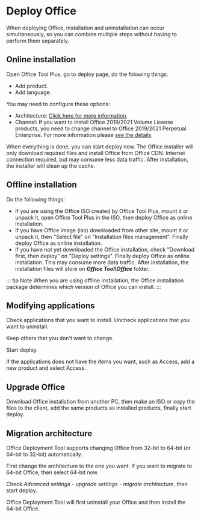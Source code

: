 # Deploy Office

When deploying Office, installation and uninstallation can occur simultaneously, so you can combine multiple steps without having to perform them separately.

## Online installation

Open Office Tool Plus, go to deploy page, do the folowing things:

- Add product.
- Add language.

You may need to configure these options:

- Architecture: [Click here for more information](https://help.coolhub.top/deploy/configuration-options.html#architecture).
- Channel: If you want to install Office 2019/2021 Volume License products, you need to change channel to Office 2019/2021 Perpetual Enterprise. For more information please [see the details](https://help.coolhub.top/deploy/configuration-options.html#channels).

When everything is done, you can start deploy now. The Office installer will only download required files and install Office from Office CDN. Internet connection required, but may consume less data traffic. After installation, the installer will clean up the cache.

## Offline installation

Do the following things:

- If you are using the Office ISO created by Office Tool Plus, mount it or unpack it, open Office Tool Plus in the ISO, then deploy Office as online installation.
- If you have Office image (iso) downloaded from other site, mount it or unpack it, then "Select file" on "Installation files management". Finally deploy Office as online installation.
- If you have not yet downloaded the Office installation, check "Download first, then deploy" on "Deploy settings". Finally deploy Office as online installation. This may consume more data traffic. After installation, the installation files will store on ***Office Tool\Office*** folder.

::: tip Note
When you are using offline installation, the Office installation package determines which version of Office you can install.
:::

## Modifying applications

Check applications that you want to install. Uncheck applications that you want to uninstall.

Keep others that you don't want to change.

Start deploy.

If the applications does not have the items you want, such as Access, add a new product and select Access.

## Upgrade Office

Download Office installation from another PC, then make an ISO or copy the files to the client, add the same products as installed products, finally start deploy.

## Migration architecture

Office Deployment Tool supports changing Office from 32-bit to 64-bit (or 64-bit to 32-bit) automatically.

First change the architecture to the one you want. If you want to migrate to 64-bit Office, then select 64-bit now.

Check *Advanced settings - upgrade settings - migrate architecture*, then start deploy.

Office Deployment Tool will first uninstall your Office and then install the 64-bit Office.
